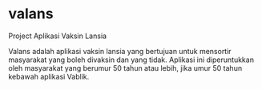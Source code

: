 # valans

Project Aplikasi Vaksin Lansia

Valans adalah aplikasi vaksin lansia yang bertujuan untuk mensortir masyarakat yang boleh divaksin dan yang tidak. Aplikasi ini diperuntukkan oleh masyarakat yang berumur 50 tahun atau lebih, jika umur 50 tahun kebawah aplikasi Vablik.
